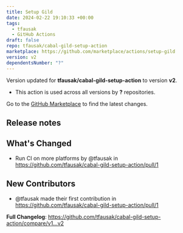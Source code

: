 ```yaml
---
title: Setup Gild
date: 2024-02-22 19:10:33 +00:00
tags:
  - tfausak
  - GitHub Actions
draft: false
repo: tfausak/cabal-gild-setup-action
marketplace: https://github.com/marketplace/actions/setup-gild
version: v2
dependentsNumber: "?"
---
```



Version updated for **tfausak/cabal-gild-setup-action** to version **v2**.
- This action is used across all versions by **?** repositories.

Go to the [GitHub Marketplace](https://github.com/marketplace/actions/setup-gild) to find the latest changes.

## Release notes

## What's Changed
* Run CI on more platforms by @tfausak in https://github.com/tfausak/cabal-gild-setup-action/pull/1

## New Contributors
* @tfausak made their first contribution in https://github.com/tfausak/cabal-gild-setup-action/pull/1

**Full Changelog**: https://github.com/tfausak/cabal-gild-setup-action/compare/v1...v2
